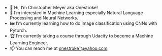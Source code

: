 - 👋 Hi, I’m Christopher Meyer aka Onestroke!
- 👀 I’m interested in Machine Learning especially Natural Language Processing and Neural Networks.
- 🖼 I’m currently learning how to do image classification using CNNs with Pytorch.
- 🏆 I’m currently taking a course through Udacity to become a Machine Learning Engineer.
- 📫 You can reach me at onestroke1@yahoo.com

<!---
Onestroke1/Onestroke1 is a ✨ special ✨ repository because its `README.md` (this file) appears on your GitHub profile.
You can click the Preview link to take a look at your changes.
--->
